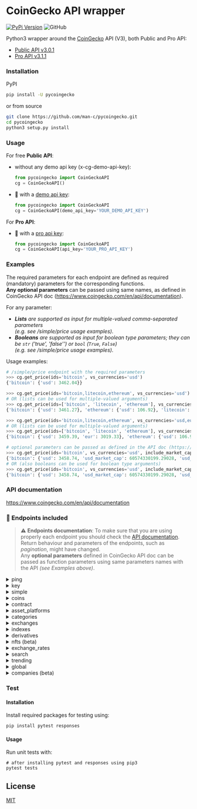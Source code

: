 # CoinGecko API wrapper
[![PyPi Version](https://img.shields.io/pypi/v/pycoingecko.svg)](https://pypi.python.org/pypi/pycoingecko/)
![GitHub](https://img.shields.io/github/license/man-c/pycoingecko)

Python3 wrapper around the [CoinGecko](https://www.coingecko.com/) API (V3), both Public and Pro API:
 * [Public API v3.0.1](https://docs.coingecko.com/v3.0.1/reference/introduction)
 * [Pro API v3.1.1](https://docs.coingecko.com/v3.1.1/reference/introduction)

### Installation
PyPI
```bash
pip install -U pycoingecko
```
or from source
```bash
git clone https://github.com/man-c/pycoingecko.git
cd pycoingecko
python3 setup.py install
```

### Usage

For free **Public API**:

 * without any demo api key (x-cg-demo-api-key):
    ```python
    from pycoingecko import CoinGeckoAPI
    cg = CoinGeckoAPI()
    ```
 * 🔑 with a <ins>demo api key</ins>:
    ```python
    from pycoingecko import CoinGeckoAPI
    cg = CoinGeckoAPI(demo_api_key='YOUR_DEMO_API_KEY')
    ```

For **Pro API**:
 * 🔑 with a <ins>pro api key</ins>:
    ```python
    from pycoingecko import CoinGeckoAPI
    cg = CoinGeckoAPI(api_key='YOUR_PRO_API_KEY')
    ```

### Examples
The required parameters for each endpoint are defined as required (mandatory) parameters for the corresponding functions.\
**Any optional parameters** can be passed using same names, as defined in CoinGecko API doc (https://www.coingecko.com/en/api/documentation).

For any parameter:
- ***Lists** are supported as input for multiple-valued comma-separated parameters\
  (e.g. see /simple/price usage examples).*
- ***Booleans** are supported as input for boolean type parameters; they can be `str` ('true', 'false'') or `bool` (`True`, `False`)\
  (e.g. see /simple/price usage examples).*

Usage examples:
```python
# /simple/price endpoint with the required parameters
>>> cg.get_price(ids='bitcoin', vs_currencies='usd')
{'bitcoin': {'usd': 3462.04}}

>>> cg.get_price(ids='bitcoin,litecoin,ethereum', vs_currencies='usd')
# OR (lists can be used for multiple-valued arguments)
>>> cg.get_price(ids=['bitcoin', 'litecoin', 'ethereum'], vs_currencies='usd')
{'bitcoin': {'usd': 3461.27}, 'ethereum': {'usd': 106.92}, 'litecoin': {'usd': 32.72}}

>>> cg.get_price(ids='bitcoin,litecoin,ethereum', vs_currencies='usd,eur')
# OR (lists can be used for multiple-valued arguments)
>>> cg.get_price(ids=['bitcoin', 'litecoin', 'ethereum'], vs_currencies=['usd', 'eur'])
{'bitcoin': {'usd': 3459.39, 'eur': 3019.33}, 'ethereum': {'usd': 106.91, 'eur': 93.31}, 'litecoin': {'usd': 32.72, 'eur': 28.56}}

# optional parameters can be passed as defined in the API doc (https://www.coingecko.com/api/docs/v3)
>>> cg.get_price(ids='bitcoin', vs_currencies='usd', include_market_cap='true', include_24hr_vol='true', include_24hr_change='true', include_last_updated_at='true')
{'bitcoin': {'usd': 3458.74, 'usd_market_cap': 60574330199.29028, 'usd_24h_vol': 4182664683.6247883, 'usd_24h_change': 1.2295378479069035, 'last_updated_at': 1549071865}}
# OR (also booleans can be used for boolean type arguments)
>>> cg.get_price(ids='bitcoin', vs_currencies='usd', include_market_cap=True, include_24hr_vol=True, include_24hr_change=True, include_last_updated_at=True)
{'bitcoin': {'usd': 3458.74, 'usd_market_cap': 60574330199.29028, 'usd_24h_vol': 4182664683.6247883, 'usd_24h_change': 1.2295378479069035, 'last_updated_at': 1549071865}}
```

### API documentation
https://www.coingecko.com/en/api/documentation

### 📡 Endpoints included
> :warning: **Endpoints documentation**: To make sure that you are using properly each endpoint you should check the [API documentation](https://www.coingecko.com/en/api/documentation). Return behaviour and parameters of the endpoints, such as *pagination*, might have changed. <br> Any **optional parameters** defined in CoinGecko API doc can be passed as function parameters using same parameters names with the API *(see Examples above)*.
<details><summary>ping</summary>
<p>

* **/ping** 
  
   _Check API server status_
  ```python
  cg.ping()
  ```
</details>

<details><summary>key</summary>
<p>

* [Pro API] 💼 **/key**  
  
   _Monitor your account's API usage, including rate limits, monthly total credits, remaining credits, and more_
  ```python
  cg.key()
  ```
</details>

<details><summary>simple</summary>
<p>

* **/simple/price** 
  
   _Get the current price of any cryptocurrencies in any other supported currencies that you need_
  ```python
  cg.get_price()
  ```
* **/simple/token_price/{id}** 
  
   _Get current price of tokens (using contract addresses) for a given platform in any other currency that you need_
  ```python
  cg.get_token_price()
  ```
* **/simple/supported_vs_currencies** 
  
   _Get list of supported_vs_currencies_
  ```python
  cg.get_supported_vs_currencies()
  ```
</details>

<details><summary>coins</summary>
<p>

* **/coins/list** 
  
   _List all supported coins id, name and symbol (no pagination required)_
  ```python
  cg.get_coins_list()
  ```

* [Pro API] 💼 **/coins/top_gainers_losers**  
  
   _Query the top 30 coins with largest price gain and loss by a specific time duration_
  ```python
  cg.get_coin_top_gainers_losers()
  ```

* [Pro API] 💼 **/coins/list/new**  
  
   _Query the latest 200 coins that recently listed on CoinGecko_
  ```python
  cg.get_coins_list_new()
  ```

* **/coins/markets**  
  
   _List all supported coins price, market cap, volume, and market related data_
  ```python 
  cg.get_coins_markets()
  ```
* **/coins/{id}**  
  
   _Get current data (name, price, market, ... including exchange tickers) for a coin_
  ```python 
  cg.get_coin_by_id()
  ```
* **/coins/{id}/tickers**  
  
   _Get coin tickers (paginated to 100 items)_
  ```python 
  cg.get_coin_ticker_by_id()
  ```
* **/coins/{id}/history**  
  
   _Get historical data (name, price, market, stats) at a given date for a coin_
  ```python 
  cg.get_coin_history_by_id()
  ```
* **/coins/{id}/market_chart**  
  
   _Get historical market data include price, market cap, and 24h volume (granularity auto)_
  ```python 
  cg.get_coin_market_chart_by_id()
  ```
* **/coins/{id}/market_chart/range**  
  
   _Get historical market data include price, market cap, and 24h volume within a range of timestamp (granularity auto)_
  ```python 
  cg.get_coin_market_chart_range_by_id()
  ```

[//]: # (* **/coins/{id}/status_updates** &#40;Get status updates for a given coin &#40;beta&#41;&#41;)

[//]: # (  ```python)

[//]: # (  cg.get_coin_status_updates_by_id&#40;&#41;)

[//]: # (  ```)
* **/coins/{id}/ohlc**  
  
   _Get the OHLC chart (Open, High, Low, Close) of a coin based on particular coin id_
  ```python
  cg.get_coin_ohlc_by_id()
  ```

* [Pro API] 💼 **/coins/{id}/ohlc/range**  
  
   _Get the OHLC chart (Open, High, Low, Close) of a coin within a range of timestamp based on particular coin id_
  ```python
  cg.get_coin_ohlc_by_id_range()
  ```

* [Pro API] 👑 **/coins/{id}/circulating_supply_chart**  
  
   _Query historical circulating supply of a coin by number of days away from now based on provided coin id_
  ```python
  cg.get_coin_circulating_supply_chart()
  ```

* [Pro API] 👑 **/coins/{id}/circulating_supply_chart/range**  
  
   _Query historical circulating supply of a coin, within a range of timestamp based on the provided coin id_
  ```python
  cg.get_coin_circulating_supply_chart_range()
  ```

* [Pro API] 👑 **/coins/{id}/total_supply_chart**  
  
   _Query historical total supply of a coin by number of days away from now based on provided coin id_
  ```python
  cg.get_coin_total_supply_chart()
  ```

* [Pro API] 👑 **/coins/{id}/total_supply_chart/range**  
  
   _Query historical total supply of a coin, within a range of timestamp based on the provided coin id_
  ```python
  cg.get_coin_total_supply_chart_range()
  ```

</details>


<details><summary>contract</summary>
<p>

* **/coins/{id}/contract/{contract_address}**  
  
   _Get coin info from contract address_
  ```python
  cg.get_coin_info_from_contract_address_by_id()
  ```
* **/coins/{id}/contract/{contract_address}/market_chart/**  
  
   _Get historical market data include price, market cap, and 24h volume (granularity auto) from a contract address_
  ```python
  cg.get_coin_market_chart_from_contract_address_by_id()
  ```
* **/coins/{id}/contract/{contract_address}/market_chart/range**  
  
   _Get historical market data include price, market cap, and 24h volume within a range of timestamp (granularity auto) from a contract address_
  ```python
  cg.get_coin_market_chart_range_from_contract_address_by_id()
  ```
</details>

<details><summary>asset_platforms</summary>
<p>

* **/asset_platforms**  
  
   _List all asset platforms (Blockchain networks)_
  ```python
  cg.get_asset_platforms()
  ```

* [Pro API] 👑 **/token_lists/{asset_platform_id}/all.json**  
  
   _Get full list of tokens of a blockchain network (asset platform) that is supported by Ethereum token list standard_
  ```python
  cg.get_asset_platform_by_id()
  ```

</details>

<details><summary>categories</summary>
<p>

* **/coins/categories/list**  
  
   _List all categories_
  ```python
  cg.get_coins_categories_list()
  ```
* **coins/categories**  
  
   _List all categories with market data_
  ```python
  cg.get_coins_categories()
  ```
</details>

<details><summary>exchanges</summary>
<p>

* **/exchanges**  
  
   _List all exchanges_
  ```python
  cg.get_exchanges_list()
  ```
* **/exchanges/list**  
  
   _List all supported markets id and name (no pagination required)_
  ```python
  cg.get_exchanges_id_name_list()
  ```
* **/exchanges/{id}**  
  
   _Get exchange volume in BTC and top 100 tickers only_
  ```python
  cg.get_exchanges_by_id()
  ```
* **/exchanges/{id}/tickers**  
  
   _Get exchange tickers (paginated, 100 tickers per page)_
  ```python
  cg.get_exchanges_tickers_by_id()
  ```

[//]: # (* **/exchanges/{id}/status_updates** &#40;Get status updates for a given exchange &#40;beta&#41;&#41;)

[//]: # (  ```python)

[//]: # (  cg.get_exchanges_status_updates_by_id&#40;&#41;)

[//]: # (  ```)
* **/exchanges/{id}/volume_chart**  
  
   _Get volume_chart data for a given exchange_
  ```python
  cg.get_exchanges_volume_chart_by_id()
  ```

* [Pro API] 💼 **/exchanges/{id}/volume_chart/range**  
  
   _Query the historical volume chart data in BTC by specifying date range in UNIX based on exchange’s id_
  ```python
  cg.get_exchanges_volume_chart_by_id_within_time_range()
  ```  

</details>

[//]: # (<details><summary>finance</summary>)

[//]: # (<p>)

[//]: # ()
[//]: # (* **/finance_platforms** &#40;List all finance platforms&#41;)

[//]: # (  ```python)

[//]: # (  cg.get_finance_platforms&#40;&#41;)

[//]: # (  ```)

[//]: # (* **/finance_products** &#40;List all finance products&#41;)

[//]: # (  ```python)

[//]: # (  cg.get_finance_products&#40;&#41;)

[//]: # (  ```)

[//]: # (</details>)

<details><summary>indexes</summary>
<p>

* **/indexes**  
  
   _List all market indexes_
```python
cg.get_indexes()
```
* **/indexes/{market_id}/{id}**  
  
   _Get market index by market id and index id_
```python
cg.get_indexes_by_market_id_and_index_id()
```
* **/indexes/list**  
  
   _List market indexes id and name_
```python
cg.get_indexes_list()
```
</details>

<details><summary>derivatives</summary>
<p>

* **/derivatives**  
  
   _List all derivative tickers_
  ```python
  cg.get_derivatives()
  ```
* **/derivatives/exchanges**  
  
   _List all derivative exchanges_
  ```python
  cg.get_derivatives_exchanges()
  ```
* **/derivatives/exchanges/{id}** 
  
   _Show derivative exchange data_
  ```python
  cg.get_derivatives_exchanges_by_id()
  ```
* **/derivatives/exchanges/list** 
  
   _List all derivative exchanges name and identifier_
  ```python
  cg.get_derivatives_exchanges_list()
  ```
</details>

<details><summary>nfts (beta)</summary>
<p>

* **/nfts/list** 
  
   _List all supported NFT ids, paginated by 100 items per page, paginated to 100 items_
  ```python
  cg.get_nfts_list()
  ```
* **/nfts/{id}** 
  
   _Get current data (name, price_floor, volume_24h ...) for an NFT collection. native_currency (string) is only a representative of the currency_
  ```python
  cg.get_nfts_by_id()
  ```
* **/nfts/{asset_platform_id}/contract/{contract_address}** 
  
   _Get current data (name, price_floor, volume_24h ...) for an NFT collection. native_currency (string) is only a representative of the currency_
  ```python
  cg.get_nfts_collection_by_asset_platform_id_and_contract_address()
  ```

* [Pro API] 💼 **/nfts/markets** 
  
   _Query all the supported NFT collections with floor price, market cap, volume and market related data on CoinGecko_
  ```python
  cg.get_nfts_markets()
  ```

* [Pro API] 💼 **/nfts/{id}/market_chart** 
  
   _Query historical market data of a NFT collection, including floor price, market cap, and 24h volume, by number of days away from now_
  ```python
  cg.get_nfts_market_chart_by_id()
  ```

* [Pro API] 💼 **/nfts/{asset_platform_id}/contract/{contract_address}/market_chart** 
  
   _Query historical market data of a NFT collection, including floor price, market cap, and 24h volume, by number of days away from now based on the provided contract address_
  ```python
  cg.get_ntfs_market_chart_by_asset_platform_id_and_contract_address()
  ```

* [Pro API] 💼 **/nfts/{id}/tickers** 
  
   _Query the latest floor price and 24h volume of a NFT collection, on each NFT marketplace, e.g. OpenSea and LooksRare_
  ```python
  cg.get_nfts_tickers_by_id()
  ```

</details>

[//]: # (<details><summary>status_updates</summary>)

[//]: # (<p>)

[//]: # ()
[//]: # (* **/status_updates** &#40;List all status_updates with data &#40;description, category, created_at, user, user_title and pin&#41;&#41;)

[//]: # (  ```python)

[//]: # (  cg.get_status_updates&#40;&#41;)

[//]: # (  ```)

[//]: # (</details>)

[//]: # (<details><summary>events</summary>)

[//]: # (<p>)

[//]: # ()
[//]: # (* **/events** &#40;Get events, paginated by 100&#41;)

[//]: # (  ```python)

[//]: # (  cg.get_events&#40;&#41;)

[//]: # (  ```)

[//]: # (* **/events/countries** &#40;Get list of event countries&#41;)

[//]: # (  ```python)

[//]: # (  cg.get_events_countries&#40;&#41;)

[//]: # (  ```)

[//]: # (* **/events/types** &#40;Get list of events types&#41;)

[//]: # (  ```python)

[//]: # (  cg.get_events_types&#40;&#41;)

[//]: # (  ```)

[//]: # (</details>)

<details><summary>exchange_rates</summary>
<p>

* **/exchange_rates** 
  
   _Get BTC-to-Currency exchange rates_
  ```python
  cg.get_exchange_rates()
  ```
</details>

<details><summary>search</summary>
<p>

* **/search** 
  
   _Search for coins, categories and markets on CoinGecko_
  ```python
  cg.search()
  ```
</details>

<details><summary>trending</summary>
<p>

* **/search/trending** 
  
   _Get trending search coins (Top-7) on CoinGecko in the last 24 hours_
  ```python
  cg.get_search_trending()
  ```
</details>

<details><summary>global</summary>
<p>

* **/global** 
  
   _Get cryptocurrency global data_
    ```python
    cg.get_global()
    ```
* **/global/decentralized_finance_defi** 
  
   _Get cryptocurrency global decentralized finance(defi) data_
    ```python
    cg.get_global_decentralized_finance_defi()
    ```

* [Pro API] 💼 **/global/market_cap_chart**

  _Query historical global market cap and volume data by number of days away from now)_
  ```python
  cg.get_global_market_cap_chart()
  ```

</details>

<details><summary>companies (beta)</summary>
<p>

* **/companies/public_treasury/{coin_id}** 
  
   _Query public companies’ bitcoin or ethereum holdings_
    ```python
    cg.get_companies_public_treasury_by_coin_id()
    ```
</details>

### Test

#### Installation
Install required packages for testing using:
```bash
pip install pytest responses
```

#### Usage

Run unit tests with:

```
# after installing pytest and responses using pip3
pytest tests
```

## License
[MIT](https://choosealicense.com/licenses/mit/)
